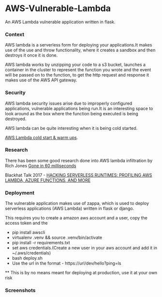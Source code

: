 # AWS-Vulnerable-Lambda
An AWS Lambda vulnerable application written in flask.

### Context 

AWS lambda is a serverless form for deploying your applications.It makes use of the use and throw functionality, where it creates a sandbox and then destroys it once it is done.

AWS lambda works by unzipping your code to a s3 bucket, launches a container in the cluster to represent the function you wrote and the event will be passed on to the function, to get the http request and response it makes use of the AWS API gateway.


### Security 

AWS lambda security issues arise due to improperly configured applications, vulnerable applications being run.It is an interesting space to look around as the box where the function being executed is being destroyed.

AWS lambda can be quite interesting when it is being cold started.

[AWS Lambda cold start & warm ups](https://serverless.com/blog/keep-your-lambdas-warm/).



### Research 

There has been some good research done into AWS lambda infiltration by Rich Jones  [ Gone in 60 milliseconds ](https://media.ccc.de/v/33c3-7865-gone_in_60_milliseconds)

Blackhat Talk 2017 - [HACKING SERVERLESS RUNTIMES: PROFILING AWS LAMBDA, AZURE FUNCTIONS, AND MORE](https://www.blackhat.com/docs/us-17/wednesday/us-17-Krug-Hacking-Severless-Runtimes.pdf)


### Deployment

The vulnerable application makes use of zappa, which is used to deploy serverless applications (AWS Lambda) written in flask or django.

This requires you to create a amazon aws account and a user, copy the access token and the 

* pip install awscli
* virtualenv .venv && source .venv/bin/activate
* pip install -r requirements.txt
* set aws credentials.(Create a new user in your aws account and add it in ~/.aws/credentials)
* bash deploy.sh
* Use the url in the format - https://url/dev/hello?ping=ls

** This is by no means meant for deploying at production, use it at your own risk


### Screenshots





